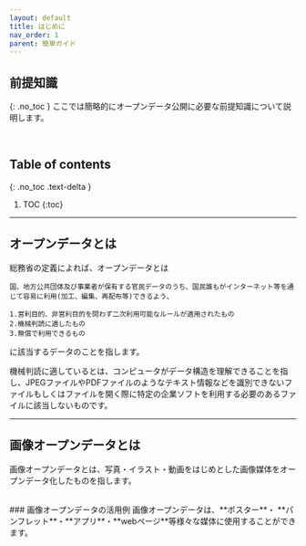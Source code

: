 ```yaml
---
layout: default
title: はじめに
nav_order: 1 
parent: 簡単ガイド
---
```


## 前提知識
{: .no_toc }
ここでは簡略的にオープンデータ公開に必要な前提知識について説明します。




<br>


## Table of contents
{: .no_toc .text-delta }

1. TOC
{:toc}
---
## オープンデータとは 
総務省の定義によれば、オープンデータとは
```
国、地方公共団体及び事業者が保有する官民データのうち、国民誰もがインターネット等を通じて容易に利用(加工、編集、再配布等)できるよう、  

1.営利目的、非営利目的を問わず二次利用可能なルールが適用されたもの  
2.機械判読に適したもの  
3.無償で利用できるもの   
```
に該当するデータのことを指します。 

機械判読に適しているとは、コンピュータがデータ構造を理解できることを指し、JPEGファイルやPDFファイルのようなテキスト情報などを識別できないファイルもしくはファイルを開く際に特定の企業ソフトを利用する必要のあるファイルに該当しないものです。
<br>

---

## 画像オープンデータとは　　
画像オープンデータとは、写真・イラスト・動画をはじめとした画像媒体をオープンデータ化したものを指します。


<br>
### 画像オープンデータの活用例  
画像オープンデータは、**ポスター**・ **パンフレット**・**アプリ**・**webページ**等様々な媒体に使用することができます。


 
